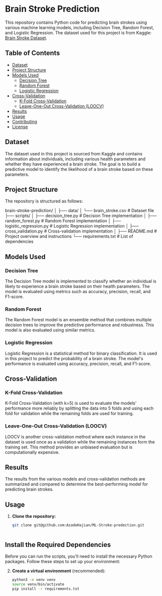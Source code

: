 # Brain Stroke Prediction

This repository contains Python code for predicting brain strokes using various machine learning models, including Decision Tree, Random Forest, and Logistic Regression. The dataset used for this project is from Kaggle: [Brain Stroke Dataset](https://www.kaggle.com/datasets/zzettrkalpakbal/full-filled-brain-stroke-dataset).

## Table of Contents
- [Dataset](#dataset)
- [Project Structure](#project-structure)
- [Models Used](#models-used)
  - [Decision Tree](#decision-tree)
  - [Random Forest](#random-forest)
  - [Logistic Regression](#logistic-regression)
- [Cross-Validation](#cross-validation)
  - [K-Fold Cross-Validation](#k-fold-cross-validation)
  - [Leave-One-Out Cross-Validation (LOOCV)](#leave-one-out-cross-validation-loocv)
- [Results](#results)
- [Usage](#usage)
- [Contributing](#contributing)
- [License](#license)

## Dataset
The dataset used in this project is sourced from Kaggle and contains information about individuals, including various health parameters and whether they have experienced a brain stroke. The goal is to build a predictive model to identify the likelihood of a brain stroke based on these parameters.

## Project Structure
The repository is structured as follows:

brain-stroke-prediction/ │ ├── data/ │ └── brain_stroke.csv # Dataset file ├── scripts/ │ ├── decision_tree.py # Decision Tree implementation │ ├── random_forest.py # Random Forest implementation │ ├── logistic_regression.py # Logistic Regression implementation │ ├── cross_validation.py # Cross-validation implementation │ ├── README.md # Project overview and instructions └── requirements.txt # List of dependencies


## Models Used
### Decision Tree
The Decision Tree model is implemented to classify whether an individual is likely to experience a brain stroke based on their health parameters. The model is evaluated using metrics such as accuracy, precision, recall, and F1-score.

### Random Forest
The Random Forest model is an ensemble method that combines multiple decision trees to improve the predictive performance and robustness. This model is also evaluated using similar metrics.

### Logistic Regression
Logistic Regression is a statistical method for binary classification. It is used in this project to predict the probability of a brain stroke. The model's performance is evaluated using accuracy, precision, recall, and F1-score.

## Cross-Validation
### K-Fold Cross-Validation
K-Fold Cross-Validation (with k=5) is used to evaluate the models' performance more reliably by splitting the data into 5 folds and using each fold for validation while the remaining folds are used for training.

### Leave-One-Out Cross-Validation (LOOCV)
LOOCV is another cross-validation method where each instance in the dataset is used once as a validation while the remaining instances form the training set. This method provides an unbiased evaluation but is computationally expensive.

## Results
The results from the various models and cross-validation methods are summarized and compared to determine the best-performing model for predicting brain strokes.

## Usage
1. **Clone the repository:**
   ```sh
   git clone git@github.com:AzadeHajian/ML-Stroke-predection.git
   


## Install the Required Dependencies

Before you can run the scripts, you'll need to install the necessary Python packages. Follow these steps to set up your environment:

2. **Create a virtual environment** (recommended):
   ```sh
   python3 -m venv venv
   source venv/bin/activate
   pip install -r requirements.txt

